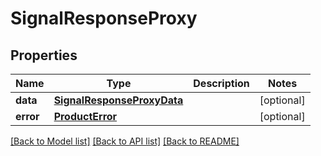 # SignalResponseProxy

## Properties
Name | Type | Description | Notes
------------ | ------------- | ------------- | -------------
**data** | [**SignalResponseProxyData**](SignalResponseProxyData.md) |  | [optional] 
**error** | [**ProductError**](ProductError.md) |  | [optional] 

[[Back to Model list]](../README.md#documentation-for-models) [[Back to API list]](../README.md#documentation-for-api-endpoints) [[Back to README]](../README.md)

